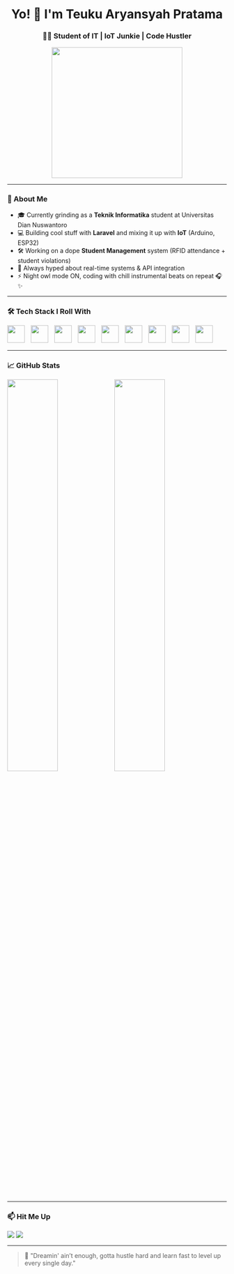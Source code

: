<h1 align="center">Yo! 👋 I'm Teuku Aryansyah Pratama</h1>
<h3 align="center">👨‍💻 Student of IT | IoT Junkie | Code Hustler</h3>

<p align="center">
  <img src="https://cdn.dribbble.com/users/1162077/screenshots/3848914/programmer.gif" width="300"/>
</p>

---

### 🚀 About Me
- 🎓 Currently grinding as a **Teknik Informatika** student at Universitas Dian Nuswantoro  
- 💻 Building cool stuff with **Laravel** and mixing it up with **IoT** (Arduino, ESP32)  
- 🛠️ Working on a dope **Student Management** system (RFID attendance + student violations)  
- 📡 Always hyped about real-time systems & API integration  
- ⚡ Night owl mode ON, coding with chill instrumental beats on repeat 🎧✨

---

### 🛠️ Tech Stack I Roll With
<p align="left">
  <img src="https://cdn.jsdelivr.net/gh/devicons/devicon/icons/laravel/laravel-plain-wordmark.svg" width="40" style="margin-right:10px;" />
  <img src="https://cdn.jsdelivr.net/gh/devicons/devicon/icons/flutter/flutter-original.svg" width="40" style="margin-right:10px;" />
  <img src="https://cdn.jsdelivr.net/gh/devicons/devicon/icons/mysql/mysql-original.svg" width="40" style="margin-right:10px;" />
  <img src="https://cdn.jsdelivr.net/gh/devicons/devicon/icons/git/git-original.svg" width="40" style="margin-right:10px;" />
  <img src="https://cdn.jsdelivr.net/gh/devicons/devicon/icons/arduino/arduino-original.svg" width="40" style="margin-right:10px;" />
  <img src="https://cdn.jsdelivr.net/gh/devicons/devicon/icons/github/github-original.svg" width="40" style="margin-right:10px;" />
  <img src="https://cdn.jsdelivr.net/gh/devicons/devicon/icons/tailwindcss/tailwindcss-plain.svg" width="40" style="margin-right:10px;" />
  <img src="https://cdn.jsdelivr.net/gh/devicons/devicon/icons/javascript/javascript-original.svg" width="40" style="margin-right:10px;" />
  <img src="https://cdn.jsdelivr.net/gh/devicons/devicon/icons/react/react-original.svg" width="40" style="margin-right:10px;" />
</p>

---

### 📈 GitHub Stats

<p align="left">
  <img src="https://github-readme-stats.vercel.app/api?username=hosigakitama&show_icons=true&theme=radical" width="48%" />
  <img src="https://github-readme-streak-stats.herokuapp.com/?user=hosigakitama&theme=radical" width="48%" />
</p>

---

### 📫 Hit Me Up
<p align="left">
  <a href="mailto:baristashell0@gmail.com" target="_blank"><img src="https://img.shields.io/badge/Gmail-D14836?style=for-the-badge&logo=gmail&logoColor=white" /></a>
  <a href="https://instagram.com/takaaame" target="_blank"><img src="https://img.shields.io/badge/Instagram-E4405F?style=for-the-badge&logo=instagram&logoColor=white" /></a>
</p>

---

> 🧠 "Dreamin' ain’t enough, gotta hustle hard and learn fast to level up every single day."
